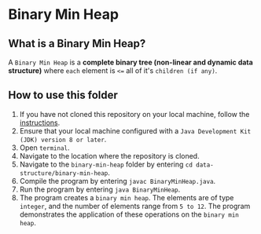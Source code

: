 # Binary Min Heap

## What is a Binary Min Heap?
A `Binary Min Heap` is a **complete binary tree (non-linear and dynamic data structure)** where `each` element is `<=` all of it's `children (if any)`.

## How to use this folder
1. If you have not cloned this repository on your local machine, follow the [instructions](https://github.com/shumarb/notes-and-code#how-to-use-this-repository).
2. Ensure that your local machine configured with a `Java Development Kit (JDK) version 8 or later`.
3. Open `terminal`.
4. Navigate to the location where the repository is cloned.
5. Navigate to the `binary-min-heap` folder by entering `cd data-structure/binary-min-heap`.
6. Compile the program by entering `javac BinaryMinHeap.java`.
7. Run the program by entering `java BinaryMinHeap`.
8. The program creates a `binary min heap`. The elements are of type `integer`, and the number of elements range from `5 to 12`. The program demonstrates the application of these operations on the `binary min heap`.
